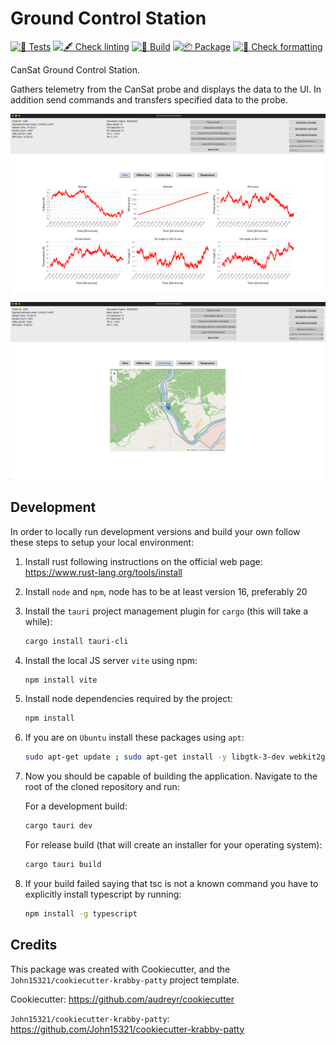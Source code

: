 # Ground Control Station

<!-- markdownlint-disable MD013 -->
<!-- ![Crates.io](https://img.shields.io/crates/l/ground-control-station) ![Crates.io](https://img.shields.io/crates/v/ground-control-station) ![docs.rs](https://img.shields.io/docsrs/ground-control-station) -->
[![🧪 Tests](https://github.com/PWr-Aerospace/ground-control-station/actions/workflows/tests.yml/badge.svg)](https://github.com/PWr-Aerospace/ground-control-station/actions/workflows/tests.yml) [![🖋 Check linting](https://github.com/PWr-Aerospace/ground-control-station/actions/workflows/lint.yml/badge.svg)](https://github.com/PWr-Aerospace/ground-control-station/actions/workflows/lint.yml) [![🔨 Build](https://github.com/PWr-Aerospace/ground-control-station/actions/workflows/build.yml/badge.svg)](https://github.com/PWr-Aerospace/ground-control-station/actions/workflows/build.yml) [![📦 Package](https://github.com/PWr-Aerospace/ground-control-station/actions/workflows/package.yml/badge.svg)](https://github.com/PWr-Aerospace/ground-control-station/actions/workflows/package.yml) [![👔 Check formatting](https://github.com/PWr-Aerospace/ground-control-station/actions/workflows/format.yml/badge.svg)](https://github.com/PWr-Aerospace/ground-control-station/actions/workflows/format.yml)
<!-- markdownlint-enable MD013 -->

CanSat Ground Control Station.

Gathers telemetry from the CanSat probe and displays the data to the UI.
In addition send commands and transfers specified data to the probe.

![Telemetry demo](img/firstone.png)

![Map demo](img/secondone.png)

## Development

In order to locally run development versions and build your own follow these steps to setup your local environment:

1. Install rust following instructions on the official web page: <https://www.rust-lang.org/tools/install>
2. Install `node` and `npm`, node has to be at least version 16, preferably 20
3. Install the `tauri` project management plugin for `cargo` (this will take a while):

    ```bash
    cargo install tauri-cli
    ```

4. Install the local JS server `vite` using npm:

    ```bash
    npm install vite
    ```

5. Install node dependencies required by the project:

    ```bash
    npm install
    ```

6. If you are on `Ubuntu` install these packages using `apt`:

    ```bash
    sudo apt-get update ; sudo apt-get install -y libgtk-3-dev webkit2gtk-4.0 libappindicator3-dev librsvg2-dev patchelf libudev-dev
    ```

7. Now you should be capable of building the application. Navigate to the root
of the cloned repository and run:

    For a development build:

    ```bash
    cargo tauri dev
    ```

    For release build (that will create an installer for your operating system):

    ```bash
    cargo tauri build
    ```

8. If your build failed saying that tsc is not a known command you have to explicitly
    install typescript by running:

    ```bash
    npm install -g typescript
    ```

## Credits

This package was created with Cookiecutter, and the
`John15321/cookiecutter-krabby-patty` project template.

Cookiecutter: <https://github.com/audreyr/cookiecutter>

`John15321/cookiecutter-krabby-patty`: <https://github.com/John15321/cookiecutter-krabby-patty>
